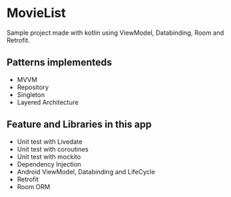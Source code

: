 # MovieList

Sample project made with kotlin using ViewModel, Databinding, Room and Retrofit. 

## Patterns implementeds

- MVVM
- Repository
- Singleton
- Layered Architecture

## Feature and Libraries in this app

- Unit test with Livedate
- Unit test with coroutines
- Unit test with mockito
- Dependency Injection
- Android ViewModel, Databinding and LifeCycle
- Retrofit
- Room ORM
